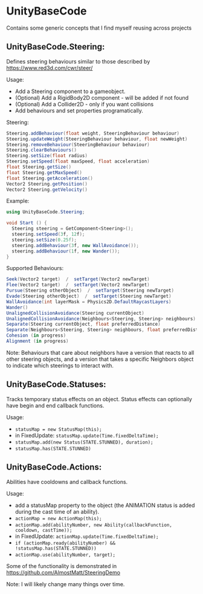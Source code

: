 # UnityBaseCode
Contains some generic concepts that I find myself reusing across projects

## UnityBaseCode.Steering:
Defines steering behaviours similar to those described by https://www.red3d.com/cwr/steer/

Usage:
* Add a Steering component to a gameobject.
* (Optional) Add a RigidBody2D component - will be added if not found
* (Optional) Add a Collider2D - only if you want collisions
* Add behaviours and set properties programatically.

Steering:
```csharp
Steering.addBehaviour(float weight, SteeringBehaviour behaviour)
Steering.updateWeight(SteeringBehaviour behaviour, float newWeight)
Steering.removeBehaviour(SteeringBehaviour behaviour)
Steering.clearBehaviours()
Steering.setSize(float radius)
Steering.setSpeed(float maxSpeed, float acceleration)
float Steering.getSize()
float Steering.getMaxSpeed()
float Steering.getAcceleration()
Vector2 Steering.getPosition()
Vector2 Steering.getVelocity()
```

Example:
```csharp
using UnityBaseCode.Steering;

void Start () {
  Steering steering = GetComponent<Steering>();
  steering.setSpeed(3f, 12f);
  steering.setSize(0.25f);
  steering.addBehaviour(3f, new WallAvoidance());
  steering.addBehaviour(1f, new Wander());
}
```

Supported Behaviours:
```csharp
Seek(Vector2 target)  /  setTarget(Vector2 newTarget)
Flee(Vector2 target)  /  setTarget(Vector2 newTarget)
Pursue(Steering otherObject)  /  setTarget(Steering newTarget)
Evade(Steering otherObject)  /  setTarget(Steering newTarget)
WallAvoidance(int layerMask = Physics2D.DefaultRaycastLayers)
Wander()
UnalignedCollisionAvoidance(Steering currentObject)
UnalignedCollisionAvoidance(Neighbours<Steering, Steering> neighbours)
Separate(Steering currentObject, float preferredDistance)
Separate(Neighbours<Steering, Steering> neighbours, float preferredDistance)
Cohesion (in progress)
Alignment (in progress)
```

Note: Behaviours that care about neighbors have a version that reacts to all other steering objects, and a version that takes a specific Neighbors object to indicate which steerings to interact with.

## UnityBaseCode.Statuses:
Tracks temporary status effects on an object. Status effects can optionally have begin and end callback functions.

Usage:
* `statusMap = new StatusMap(this);`
* in FixedUpdate: `statusMap.update(Time.fixedDeltaTime);`
* `statusMap.add(new Status(STATE.STUNNED), duration);`
* `statusMap.has(STATE.STUNNED)`

## UnityBaseCode.Actions:
Abilities have cooldowns and callback functions.

Usage:
* add a statusMap property to the object (the ANIMATION status is added during the cast time of an ability).
* `actionMap = new ActionMap(this);`
* `actionMap.add(abilityNumber, new Ability(callbackFunction, cooldown, castTime));`
* in FixedUpdate: `actionMap.update(Time.fixedDeltaTime);`
* `if (actionMap.ready(abilityNumber) && !statusMap.has(STATE.STUNNED))`
* `actionMap.use(abilityNumber, target);`


Some of the functionality is demonstrated in https://github.com/AlmostMatt/SteeringDemo

Note: I will likely change many things over time.
